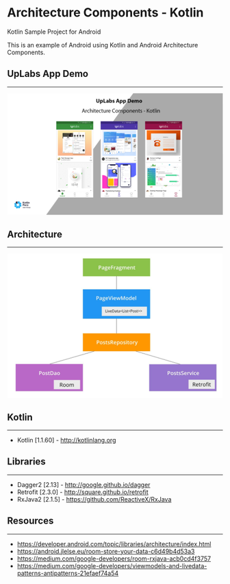 # Architecture Components - Kotlin
Kotlin Sample Project for Android

This is an example of Android using Kotlin and Android Architecture Components.

## UpLabs App Demo
---

<img src="./art/cover.png" />

## Architecture
---

<img src="./art/grafico.jpg" />

## Kotlin
---
 * Kotlin [1.1.60] - http://kotlinlang.org
 
## Libraries
---
 * Dagger2 [2.13] - http://google.github.io/dagger
 * Retrofit [2.3.0] - http://square.github.io/retrofit
 * RxJava2 [2.1.5] - https://github.com/ReactiveX/RxJava

## Resources
---
* https://developer.android.com/topic/libraries/architecture/index.html
* https://android.jlelse.eu/room-store-your-data-c6d49b4d53a3
* https://medium.com/google-developers/room-rxjava-acb0cd4f3757
* https://medium.com/google-developers/viewmodels-and-livedata-patterns-antipatterns-21efaef74a54